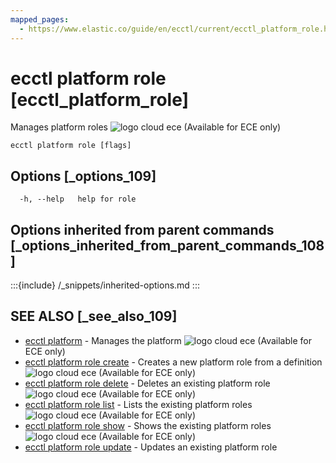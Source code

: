 ```yaml
---
mapped_pages:
  - https://www.elastic.co/guide/en/ecctl/current/ecctl_platform_role.html
---
```


# ecctl platform role [ecctl_platform_role]

Manages platform roles ![logo cloud ece](https://doc-icons.s3.us-east-2.amazonaws.com/logo_cloud_ece.svg "Supported on {{ece}}") (Available for ECE only)

```
ecctl platform role [flags]
```


## Options [_options_109]

```
  -h, --help   help for role
```


## Options inherited from parent commands [_options_inherited_from_parent_commands_108]

:::{include} /_snippets/inherited-options.md
:::


## SEE ALSO [_see_also_109]

* [ecctl platform](/reference/ecctl_platform.md)	 - Manages the platform ![logo cloud ece](https://doc-icons.s3.us-east-2.amazonaws.com/logo_cloud_ece.svg "Supported on {{ece}}") (Available for ECE only)
* [ecctl platform role create](/reference/ecctl_platform_role_create.md)	 - Creates a new platform role from a definition ![logo cloud ece](https://doc-icons.s3.us-east-2.amazonaws.com/logo_cloud_ece.svg "Supported on {{ece}}") (Available for ECE only)
* [ecctl platform role delete](/reference/ecctl_platform_role_delete.md)	 - Deletes an existing platform role ![logo cloud ece](https://doc-icons.s3.us-east-2.amazonaws.com/logo_cloud_ece.svg "Supported on {{ece}}") (Available for ECE only)
* [ecctl platform role list](/reference/ecctl_platform_role_list.md)	 - Lists the existing platform roles ![logo cloud ece](https://doc-icons.s3.us-east-2.amazonaws.com/logo_cloud_ece.svg "Supported on {{ece}}") (Available for ECE only)
* [ecctl platform role show](/reference/ecctl_platform_role_show.md)	 - Shows the existing platform roles ![logo cloud ece](https://doc-icons.s3.us-east-2.amazonaws.com/logo_cloud_ece.svg "Supported on {{ece}}") (Available for ECE only)
* [ecctl platform role update](/reference/ecctl_platform_role_update.md)	 - Updates an existing platform role


